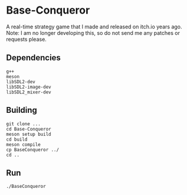 # Base-Conqueror
A real-time strategy game that I made and released on itch.io years ago. Note: I am no longer developing this, so do not send me any patches or requests please.

## Dependencies
```
g++
meson
libSDL2-dev
libSDL2-image-dev
libSDL2_mixer-dev
```

## Building
```
git clone ...
cd Base-Conqueror
meson setup build
cd build
meson compile
cp BaseConqueror ../
cd ..
```

## Run
```
./BaseConqueror
```

